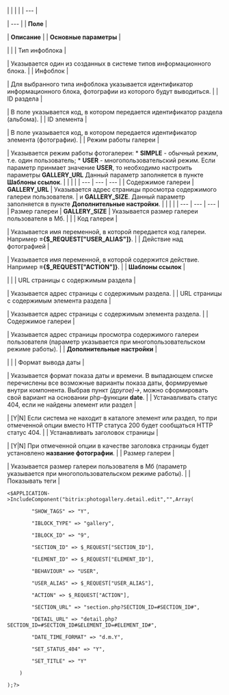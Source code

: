 |  |  |  |
| --- |

| --- |
| **Поле** |

| **Описание** |
| **Основные параметры** |

| |
| Тип инфоблока |

| Указывается один из созданных в системе типов информационного блока. |
| Инфоблок |

| Для выбранного типа инфоблока указывается идентификатор информационного блока, фотографии из которого будут выводиться. |
| ID раздела |

| В поле указывается код, в котором передается идентификатор раздела (альбома). |
| ID элемента |

| В поле указывается код, в котором передается идентификатор элемента (фотографии). |
| Режим работы галереи |

| Указывается режим работы фотогалереи:  * **SIMPLE** - обычный режим, т.е. один пользователь; * **USER** - многопользовательский режим.  Если параметр принмает значение **USER**, то необходимо настроить параметры **GALLERY\_URL**    Данный параметр заполняется в пункте **Шаблоны ссылок**.  |  |  |  | | --- | --- | --- | | Содержимое галереи | **GALLERY\_URL** | Указывается адрес страницы просмотра содержимого галереи пользователя. |  и **GALLERY\_SIZE**.    Данный параметр заполняется в пункте **Дополнительные настройки**.  |  |  |  | | --- | --- | --- | | Размер галереи | **GALLERY\_SIZE** | Указывается размер галереи пользователя в Мб. | |
| Код галереи |

| Указывается имя переменной, в которой передается код галереи. Например **={$\_REQUEST["USER\_ALIAS"]}**. |
| Действие над фотографией |

| Указывается имя переменной, в которой содержится действие. Например **={$\_REQUEST["ACTION"]}**. |
| **Шаблоны ссылок** |

| |
| URL страницы с содержимым раздела |

| Указывается адрес страницы с содержимым раздела. |
| URL страницы с содержимым элемента раздела |

| Указывается адрес страницы с содержимым элемента раздела. |
| Содержимое галереи |

| Указывается адрес страницы просмотра содержимого галереи пользователя (параметр указывается при многопользовательском режиме работы). |
| **Дополнительные настройки** |

| |
| Формат вывода даты |

| Указывается формат показа даты и времени. В выпадающем списке перечислены все возможные варианты показа даты, формируемые внутри компонента. Выбрав пункт *(другое)->*, можно сформировать свой вариант на основании php-функции **date**. |
| Устанавливать статус 404, если не найдены элемент или раздел |

| [Y|N] Если система не находит в каталоге элемент или раздел, то при отмеченной опции вместо HTTP статуса 200 будет сообщаться HTTP статус 404. |
| Устанавливать заголовок страницы |

| [Y|N] При отмеченной опции в качестве заголовка страницы будет установлено **название фотографии**. |
| Размер галереи |

| Указывается размер галереи пользователя в Мб (параметр указывается при многопользовательском режиме работы). |
| Показывать теги |

```
<$APPLICATION->IncludeComponent("bitrix:photogallery.detail.edit","",Array(

		"SHOW_TAGS" => "Y",

		"IBLOCK_TYPE" => "gallery",

		"IBLOCK_ID" => "9",

		"SECTION_ID" => $_REQUEST["SECTION_ID"],

		"ELEMENT_ID" => $_REQUEST["ELEMENT_ID"],

		"BEHAVIOUR" => "USER",

		"USER_ALIAS" => $_REQUEST["USER_ALIAS"],

		"ACTION" => $_REQUEST["ACTION"],

		"SECTION_URL" => "section.php?SECTION_ID=#SECTION_ID#",

		"DETAIL_URL" => "detail.php?SECTION_ID=#SECTION_ID#&ELEMENT_ID=#ELEMENT_ID#",

		"DATE_TIME_FORMAT" => "d.m.Y",

		"SET_STATUS_404" => "Y",

		"SET_TITLE" => "Y"

	)

);?>
```